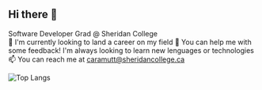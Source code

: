 ## Hi there 👋

<!--
**PieroCaramutt/PieroCaramutt** is a ✨ _special_ ✨ repository because its `README.md` (this file) appears on your GitHub profile.

Here are some ideas to get you started:

- 🔭 I’m currently working on ...
- 🌱 I’m currently learning ...
- 👯 I’m looking to collaborate on ...
- 🤔 I’m looking for help with ...
- 💬 Ask me about ...
- 📫 How to reach me: ...
- 😄 Pronouns: ...
- ⚡ Fun fact: ...
-->
Software Developer Grad @ Sheridan College <br>
🔭 I'm currently looking to land a career on my field
🤔 You can help me with some feedback! I'm always looking to learn new lenguages or technologies
📫 You can reach me at caramutt@sheridancollege.ca 

![Top Langs](https://github-readme-stats.vercel.app/api/top-langs/?username=PieroCaramutt&layout=compact)
